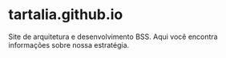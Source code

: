 # tartalia.github.io
Site de arquitetura e desenvolvimento BSS. Aqui você encontra informações sobre nossa estratégia.
